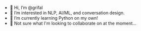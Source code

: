 - 👋 Hi, I’m @grifal
- 👀 I’m interested in NLP, AI/ML, and conversation design.
- 🌱 I’m currently learning Python on my own!
- 💞️ Not sure what I'm looking to collaborate on at the moment...

<!---
grifal/grifal is a ✨ special ✨ repository because its `README.md` (this file) appears on your GitHub profile.
You can click the Preview link to take a look at your changes.
--->

